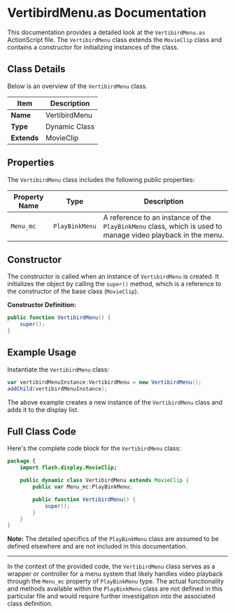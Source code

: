 # VertibirdMenu.as Documentation

This documentation provides a detailed look at the `VertibirdMenu.as` ActionScript file.
The `VertibirdMenu` class extends the `MovieClip` class and contains a constructor for initializing instances of the class.

## Class Details

Below is an overview of the `VertibirdMenu` class.

| Item | Description |
| ---- | ----------- |
| **Name** | VertibirdMenu |
| **Type** | Dynamic Class |
| **Extends** | MovieClip |

## Properties

The `VertibirdMenu` class includes the following public properties:

| Property Name | Type | Description |
| ------------- | ---- | ----------- |
| `Menu_mc` | `PlayBinkMenu` | A reference to an instance of the `PlayBinkMenu` class, which is used to manage video playback in the menu. |

## Constructor

The constructor is called when an instance of `VertibirdMenu` is created.
It initializes the object by calling the `super()` method, which is a reference to the constructor of the base class (`MovieClip`).

**Constructor Definition:**

```actionscript
public function VertibirdMenu() {
    super();
}
```

## Example Usage

Instantiate the `VertibirdMenu` class:

```actionscript
var vertibirdMenuInstance:VertibirdMenu = new VertibirdMenu();
addChild(vertibirdMenuInstance);
```

The above example creates a new instance of the `VertibirdMenu` class and adds it to the display list.

## Full Class Code

Here's the complete code block for the `VertibirdMenu` class:

```actionscript
package {
    import flash.display.MovieClip;

    public dynamic class VertibirdMenu extends MovieClip {
        public var Menu_mc:PlayBinkMenu;

        public function VertibirdMenu() {
            super();
        }
    }
}
```

**Note:** The detailed specifics of the `PlayBinkMenu` class are assumed to be defined elsewhere and are not included in this documentation.

---

In the context of the provided code, the `VertibirdMenu` class serves as a wrapper or controller for a menu system that likely handles video playback through the `Menu_mc` property of `PlayBinkMenu` type.
The actual functionality and methods available within the `PlayBinkMenu` class are not defined in this particular file and would require further investigation into the associated class definition.
